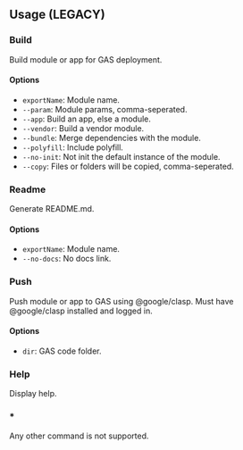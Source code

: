 ## Usage (LEGACY)

### Build

Build module or app for GAS deployment.

#### Options

- `exportName`: Module name.
- `--param`: Module params, comma-seperated.
- `--app`: Build an app, else a module.
- `--vendor`: Build a vendor module.
- `--bundle`: Merge dependencies with the module.
- `--polyfill`: Include polyfill.
- `--no-init`: Not init the default instance of the module.
- `--copy`: Files or folders will be copied, comma-seperated.

### Readme

Generate README.md.

#### Options

- `exportName`: Module name.
- `--no-docs`: No docs link.

### Push

Push module or app to GAS using @google/clasp.
Must have @google/clasp installed and logged in.

#### Options

- `dir`: GAS code folder.

### Help

Display help.

### *

Any other command is not supported.